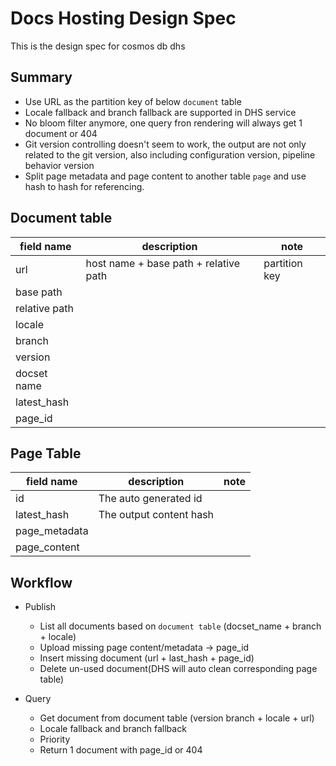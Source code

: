 # Docs Hosting Design Spec

This is the design spec for cosmos db dhs

## Summary
- Use URL as the partition key of below `document` table
- Locale fallback and branch fallback are supported in DHS service
- No bloom filter anymore, one query fron rendering will always get 1 document or 404
- Git version controlling doesn't seem to work, the output are not only related to the git version, also including configuration version, pipeline behavior version
- Split page metadata and page content to another table `page` and use hash to hash for referencing. 

## Document table

| field name    | description                                      | note                              |
|---------------|--------------------------------------------------|-----------------------------------|
| url           | host name + base path + relative path            | partition key                     |
| base path     |                                                  |                                   |
| relative path |                                                  |                                   |
| locale        |                                                  |                                   |
| branch        |                                                  |                                   |
| version       |                                                  |                                   |
| docset name   |                                                  |                                   |
| latest_hash   |                                                  |                                   |
| page_id       |                                                  |                                   |

## Page Table

| field name    | description                                         | note                              |
|---------------|-----------------------------------------------------|-----------------------------------|
|      id       | The auto generated id                               |                                   |
| latest_hash   | The output content hash                             |                                   |
| page_metadata |                                                     |                                   |
| page_content  |                                                     |                                   |


## Workflow

- Publish
  - List all documents based on `document table` (docset_name + branch + locale)
  - Upload missing page content/metadata -> page_id
  - Insert missing document (url + last_hash + page_id)
  - Delete un-used document(DHS will auto clean corresponding page table)

- Query
  - Get document from document table (version branch + locale + url)
  - Locale fallback and branch fallback
  - Priority
  - Return 1 document with page_id or 404
